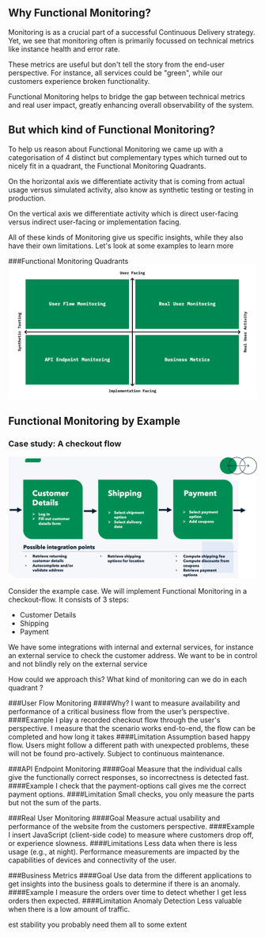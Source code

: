 ## Why Functional Monitoring?
Monitoring is as a crucial part of a successful Continuous Delivery strategy. Yet, we see that monitoring often 
is primarily focussed on technical metrics like instance health and error rate. 

These metrics are useful but
don't tell the story from the end-user perspective. For instance, all services could be "green", while our customers experience broken functionality. 

Functional Monitoring helps to bridge the gap between technical metrics and real user impact, greatly enhancing overall observability of the system.

## But which kind of Functional Monitoring?
To help us reason about Functional Monitoring we came up with a categorisation of 
4 distinct but complementary types which turned out to nicely fit in a quadrant, the Functional Monitoring Quadrants.  

On the horizontal axis we differentiate activity that is coming from actual usage 
versus simulated activity, also know as synthetic testing or testing in production.

On the vertical axis we differentiate activity which is direct user-facing 
versus indirect user-facing or implementation facing.

All of these kinds of Monitoring give us specific insights, while they also have their
own limitations. Let's look at some examples to learn more

###Functional Monitoring Quadrants
![](../functional_monitoring_quadrants_improved.jpeg)


## Functional Monitoring by Example
### Case study: A checkout flow

![](../checkout_flow.png)

Consider the example case. We will implement Functional Monitoring in a checkout-flow. 
It consists of 3 steps:
- Customer Details
- Shipping
- Payment

We have some integrations with internal and external services, for instance an external service to check the customer address.
We want to be in control and not blindly rely on the external service

How could we approach this? What kind of monitoring can we do in each quadrant ?

###User Flow Monitoring
####Why?
I want to measure availability and performance of a critical business flow from the user’s perspective.
####Example
I play a recorded checkout flow through the user's
perspective. I measure that the scenario works end-to-end, the flow can be completed and how long it takes
####Limitation
Assumption based happy flow. Users might follow a different path with unexpected problems, these will not be found pro-actively.
Subject to continuous maintenance.

###API Endpoint Monitoring
####Goal
Measure that the individual calls give the functionally correct responses, so incorrectness is detected fast.
####Example
I check that the payment-options call gives me the correct
payment options.
####Limitation
Small checks, you only measure the parts but not the sum of the parts.

###Real User Monitoring
####Goal
Measure actual usability and performance of the website from the customers perspective.
####Example
I insert JavaScript (client-side code) to measure where
customers drop off, or experience slowness.
####Limitations
Less data when there is less usage (e.g., at night). Performance measurements are impacted by the capabilities of devices and connectivity of the user.

###Business Metrics 
####Goal
Use data from the different applications to get insights into the business goals to determine if there is an anomaly.
####Example
I measure the orders over time to detect whether I get
less orders then expected.
####Limitation
Anomaly Detection Less valuable when there is a low amount of traffic.



est stability
you probably need them all to some extent

